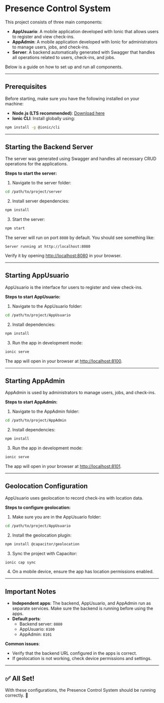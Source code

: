 # Presence Control System

This project consists of three main components:

- **AppUsuario**: A mobile application developed with Ionic that allows users to register and view check-ins.  
- **AppAdmin**: A mobile application developed with Ionic for administrators to manage users, jobs, and check-ins.  
- **Server**: A backend automatically generated with Swagger that handles all operations related to users, check-ins, and jobs.

Below is a guide on how to set up and run all components.

---

## Prerequisites

Before starting, make sure you have the following installed on your machine:

- **Node.js (LTS recommended)**: [Download here](https://nodejs.org/)  
- **Ionic CLI**: Install globally using:

```bash
npm install -g @ionic/cli
```

---

## Starting the Backend Server

The server was generated using Swagger and handles all necessary CRUD operations for the applications.

**Steps to start the server:**

1. Navigate to the server folder:

```bash
cd /path/to/project/server
```

2. Install server dependencies:

```bash
npm install
```

3. Start the server:

```bash
npm start
```

The server will run on port `8080` by default. You should see something like:

```
Server running at http://localhost:8080
```

Verify it by opening [http://localhost:8080](http://localhost:8080) in your browser.

---

## Starting AppUsuario

AppUsuario is the interface for users to register and view check-ins.

**Steps to start AppUsuario:**

1. Navigate to the AppUsuario folder:

```bash
cd /path/to/project/AppUsuario
```

2. Install dependencies:

```bash
npm install
```

3. Run the app in development mode:

```bash
ionic serve
```

The app will open in your browser at [http://localhost:8100](http://localhost:8100).

---

## Starting AppAdmin

AppAdmin is used by administrators to manage users, jobs, and check-ins.

**Steps to start AppAdmin:**

1. Navigate to the AppAdmin folder:

```bash
cd /path/to/project/AppAdmin
```

2. Install dependencies:

```bash
npm install
```

3. Run the app in development mode:

```bash
ionic serve
```

The app will open in your browser at [http://localhost:8101](http://localhost:8101).

---

## Geolocation Configuration

AppUsuario uses geolocation to record check-ins with location data.

**Steps to configure geolocation:**

1. Make sure you are in the AppUsuario folder:

```bash
cd /path/to/project/AppUsuario
```

2. Install the geolocation plugin:

```bash
npm install @capacitor/geolocation
```

3. Sync the project with Capacitor:

```bash
ionic cap sync
```

4. On a mobile device, ensure the app has location permissions enabled.

---

## Important Notes

- **Independent apps**: The backend, AppUsuario, and AppAdmin run as separate services. Make sure the backend is running before using the apps.  
- **Default ports**:
  - Backend server: `8080`
  - AppUsuario: `8100`
  - AppAdmin: `8101`  

**Common issues**:

- Verify that the backend URL configured in the apps is correct.  
- If geolocation is not working, check device permissions and settings.

---

## ✅ All Set!

With these configurations, the Presence Control System should be running correctly. 🚀

